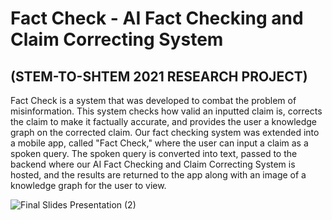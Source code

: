 # Fact Check - AI Fact Checking and Claim Correcting System
## (STEM-TO-SHTEM 2021 RESEARCH PROJECT)
Fact Check is a system that was developed to combat the problem of misinformation. This system checks how valid an inputted claim is, corrects the claim to make it factually accurate, and provides the user a knowledge graph on the corrected claim. Our fact checking system was extended into a mobile app, called "Fact Check," where the user can input a claim as a spoken query. The spoken query is converted into text, passed to the backend where our AI Fact Checking and Claim Correcting System is hosted, and the results are returned to the app along with an image of a knowledge graph for the user to view.

![Final Slides Presentation (2)](https://user-images.githubusercontent.com/54965675/128821417-e6f3fac8-309c-4e60-a00a-572ed3f4208b.png)
